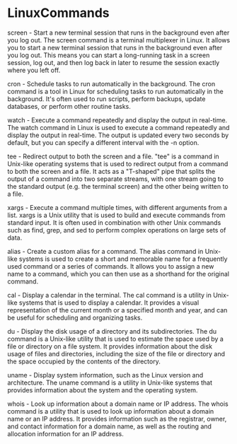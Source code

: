 # LinuxCommands

screen - Start a new terminal session that runs in the background even after you log out.
The screen command is a terminal multiplexer in Linux. It allows you to start a new terminal session that runs in the background even after you log out. This means you can start a long-running task in a screen session, log out, and then log back in later to resume the session exactly where you left off.

cron - Schedule tasks to run automatically in the background.
The cron command is a tool in Linux for scheduling tasks to run automatically in the background. It's often used to run scripts, perform backups, update databases, or perform other routine tasks.

watch - Execute a command repeatedly and display the output in real-time.
The watch command in Linux is used to execute a command repeatedly and display the output in real-time. The output is updated every two seconds by default, but you can specify a different interval with the -n option.

tee - Redirect output to both the screen and a file.
"tee" is a command in Unix-like operating systems that is used to redirect output from a command to both the screen and a file. It acts as a "T-shaped" pipe that splits the output of a command into two separate streams, with one stream going to the standard output (e.g. the terminal screen) and the other being written to a file.

xargs - Execute a command multiple times, with different arguments from a list.
xargs is a Unix utility that is used to build and execute commands from standard input. It is often used in combination with other Unix commands such as find, grep, and sed to perform complex operations on large sets of data.

alias - Create a custom alias for a command.
The alias command in Unix-like systems is used to create a short and memorable name for a frequently used command or a series of commands. It allows you to assign a new name to a command, which you can then use as a shorthand for the original command.

cal - Display a calendar in the terminal.
The cal command is a utility in Unix-like systems that is used to display a calendar. It provides a visual representation of the current month or a specified month and year, and can be useful for scheduling and organizing tasks.

du - Display the disk usage of a directory and its subdirectories.
The du command is a Unix-like utility that is used to estimate the space used by a file or directory on a file system. It provides information about the disk usage of files and directories, including the size of the file or directory and the space occupied by the contents of the directory.

uname - Display system information, such as the Linux version and architecture.
The uname command is a utility in Unix-like systems that provides information about the system and the operating system.

whois - Look up information about a domain name or IP address.
The whois command is a utility that is used to look up information about a domain name or an IP address. It provides information such as the registrar, owner, and contact information for a domain name, as well as the routing and allocation information for an IP address.
